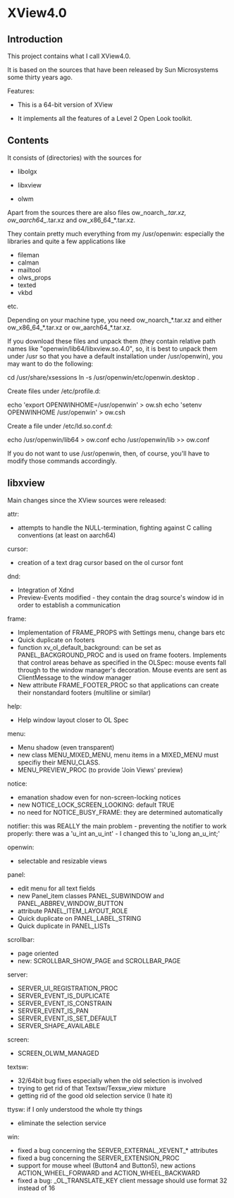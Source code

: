 XView4.0
========

Introduction
------------

This project contains what I call XView4.0.

It is based on the sources that have been released by Sun Microsystems some thirty years ago.


Features:

* This is a 64-bit version of XView

* It implements all the features of a Level 2 Open Look toolkit.



Contents
--------

It consists of (directories) with the sources for

* libolgx

* libxview

* olwm


Apart from the sources there are also files ow_noarch_*.tar.xz, ow_aarch64_*.tar.xz and ow_x86_64_*.tar.xz.

They contain pretty much everything from my /usr/openwin: especially the libraries and quite a few applications like

* fileman
* calman
* mailtool
* olws_props
* texted
* vkbd

etc.

Depending on your machine type, you need 
ow_noarch_\*.tar.xz and either ow_x86_64_\*.tar.xz or ow_aarch64\_*.tar.xz.

If you download these files and unpack them (they contain relative path names like "openwin/lib64/libxview.so.4.0", so, it is best to unpack them under /usr so that you have a default installation under /usr/openwin), you may want to do the following:

cd /usr/share/xsessions
ln -s /usr/openwin/etc/openwin.desktop .

Create files under /etc/profile.d:

echo 'export OPENWINHOME=/usr/openwin' > ow.sh
echo 'setenv OPENWINHOME /usr/openwin' > ow.csh

Create a file under /etc/ld.so.conf.d:

echo /usr/openwin/lib64 > ow.conf
echo /usr/openwin/lib >> ow.conf

If you do not want to use /usr/openwin, then, of course, you'll have to modify those commands accordingly.


libxview
--------

Main changes since the XView sources were released:


attr:
* attempts to handle the NULL-termination, fighting against C calling conventions (at least on aarch64)

cursor:
* creation of a text drag cursor based on the ol cursor font

dnd:
* Integration of Xdnd
* Preview-Events modified - they contain the drag source's window id in order to establish a communication

frame:
* Implementation of FRAME_PROPS with Settings menu, change bars etc
* Quick duplicate on footers
* function xv_ol_default_background: can be set as PANEL_BACKGROUND_PROC and is used on frame footers. Implements that control areas behave as specified in the OLSpec: mouse events fall through to the window manager's decoration. Mouse events are sent as ClientMessage to the window manager
* New attribute FRAME_FOOTER_PROC so that applications can create their nonstandard footers (multiline or similar)

help:
* Help window layout closer to OL Spec

menu:
* Menu shadow (even transparent)
* new class MENU_MIXED_MENU, menu items in a MIXED_MENU must specifiy their MENU_CLASS.
* MENU_PREVIEW_PROC (to provide 'Join Views' preview)

notice:
* emanation shadow even for non-screen-locking notices 
* new NOTICE_LOCK_SCREEN_LOOKING: default TRUE
* no need for NOTICE_BUSY_FRAME: they are determined automatically

notifier:
	this was REALLY the main problem - preventing the notifier to work
	properly: there was a 'u_int an_u_int' - I changed this to 
	'u_long an_u_int;'

openwin:
* selectable and resizable views

panel:
* edit menu for all text fields
* new Panel_item classes PANEL_SUBWINDOW and PANEL_ABBREV_WINDOW_BUTTON
* attribute PANEL_ITEM_LAYOUT_ROLE
* Quick duplicate on PANEL_LABEL_STRING
* Quick duplicate in PANEL_LISTs

scrollbar:
* page oriented
* new: SCROLLBAR_SHOW_PAGE and SCROLLBAR_PAGE

server:
* SERVER_UI_REGISTRATION_PROC
* SERVER_EVENT_IS_DUPLICATE
* SERVER_EVENT_IS_CONSTRAIN
* SERVER_EVENT_IS_PAN
* SERVER_EVENT_IS_SET_DEFAULT
* SERVER_SHAPE_AVAILABLE

screen:
* SCREEN_OLWM_MANAGED

textsw:
* 32/64bit bug fixes especially when the old selection is involved
* trying to get rid of that Textsw/Texsw_view mixture
* getting rid of the good old selection service (I hate it)

ttysw:
	if I only understood the whole tty things
* eliminate the selection service

win:
* fixed a bug concerning the SERVER_EXTERNAL_XEVENT_* attributes
* fixed a bug concerning the SERVER_EXTENSION_PROC
* support for mouse wheel (Button4 and Button5), new actions ACTION_WHEEL_FORWARD and ACTION_WHEEL_BACKWARD
* fixed a bug: _OL_TRANSLATE_KEY client message should use format 32 instead of 16
